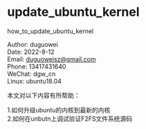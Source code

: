 # update_ubuntu_kernel
how_to_update_ubuntu_kernel

Author: duguowei  
Date: 2022-8-12  
Email: duguoweisz@gmail.com  
Phone: 13417431640  
WeChat: dgw_cn  
Linux: ubuntu18.04  

本文对以下内容有所帮助：  

1.如何升级ubuntu的内核到最新的内核  
2.如何在unbutn上调试验证F2FS文件系统源码  
